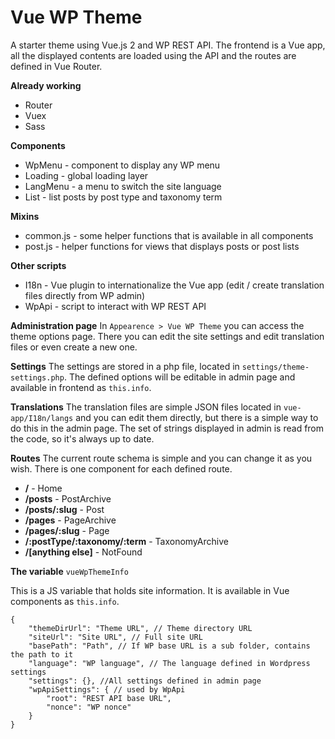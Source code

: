 ﻿# Vue WP Theme
A starter theme using Vue.js 2 and WP REST API.
The frontend is a Vue app, all the displayed contents are loaded using the API and the routes are defined in Vue Router. 

**Already working**
* Router
* Vuex
* Sass

**Components**
* WpMenu - component to display any WP menu
* Loading - global loading layer
* LangMenu - a menu to switch the site language
* List - list posts by post type and taxonomy term

**Mixins**
* common.js - some helper functions that is available in all components
* post.js - helper functions for views that displays posts or post lists

**Other scripts**
* I18n - Vue plugin to internationalize the Vue app
   (edit / create translation files directly from WP admin)
* WpApi - script to interact with WP REST API

**Administration page**
In `Appearence > Vue WP Theme` you can access the theme options page. There you can edit the site settings and edit translation files or even create a new one.

**Settings**
The settings are stored in a php file, located in `settings/theme-settings.php`. The defined options will be editable in admin page and available in frontend as `this.info`.

**Translations**
The translation files are simple JSON files located in `vue-app/I18n/langs` and you can edit them directly, but there is a simple way to do this in the admin page. The set of strings displayed in admin is read from the code, so it's always up to date.

**Routes**
The current route schema is simple and you can change it as you wish. There is one component for each defined route.
* **/** - Home
* **/posts** - PostArchive
* **/posts/:slug** - Post
* **/pages** - PageArchive
* **/pages/:slug** - Page
* **/:postType/:taxonomy/:term** - TaxonomyArchive
* **/[anything else]** - NotFound

**The variable** `vueWpThemeInfo`

This is a JS variable that holds site information. It is available in Vue components as `this.info`.

	{
		"themeDirUrl": "Theme URL", // Theme directory URL
		"siteUrl": "Site URL", // Full site URL
		"basePath": "Path", // If WP base URL is a sub folder, contains the path to it
		"language": "WP language", // The language defined in Wordpress settings
		"settings": {}, //All settings defined in admin page
		"wpApiSettings": { // used by WpApi
			"root": "REST API base URL",
			"nonce": "WP nonce"
		}
	}
